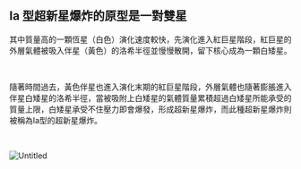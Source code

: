 ## Ia 型超新星爆炸的原型是一對雙星

其中質量高的一顆恆星（白色）演化速度較快，先演化進入紅巨星階段，紅巨星的外層氣體被吸入伴星（黃色）的洛希半徑並慢慢散開，留下核心成為一顆白矮星。

<br />

隨著時間過去，黃色伴星也進入演化末期的紅巨星階段，外層氣體也隨著膨脹進入伴星白矮星的洛希半徑，當被吸附上白矮星的氣體質量累積超過白矮星所能承受的質量上限，白矮星承受不住壓力即會爆發，形成超新星爆炸，而此種超新星爆炸則被稱為Ia型的超新星爆炸。

<br />

![Untitled](https://i.imgur.com/kAUM68O.png)